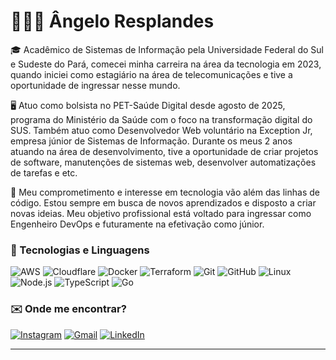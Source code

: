 # 🧑🏻‍💻 Ângelo Resplandes

🎓 Acadêmico de Sistemas de Informação pela Universidade Federal do Sul e 
Sudeste do Pará, comecei minha carreira na área da tecnologia em 2023, quando 
iniciei como estagiário na área de telecomunicações e tive a oportunidade de 
ingressar nesse mundo.

🖥️ Atuo como bolsista no PET-Saúde Digital desde agosto de 2025, programa 
do Ministério da Saúde com o foco na transformação digital do SUS. Também atuo
como Desenvolvedor Web voluntário na Exception Jr, empresa júnior de Sistemas 
de Informação. Durante os meus 2 anos atuando na área de desenvolvimento, 
tive a oportunidade de criar projetos de software, manutenções de sistemas web,
desenvolver automatizações de tarefas e etc.

🎯 Meu comprometimento e interesse em tecnologia vão além das linhas de código. 
Estou sempre em busca de novos aprendizados e disposto a criar novas ideias. 
Meu objetivo profissional está voltado para ingressar como Engenheiro DevOps 
e futuramente na efetivação como júnior.

### 🤖 Tecnologias e Linguagens

![AWS](https://img.shields.io/badge/AWS-232F3E?style=plastic&logo=amazonaws&logoColor=white)
![Cloudflare](https://img.shields.io/badge/Cloudflare-F38020?style=plastic&logo=cloudflare&logoColor=white)
![Docker](https://img.shields.io/badge/Docker-2496ED?style=plastic&logo=docker&logoColor=white)
![Terraform](https://img.shields.io/badge/Terraform-7B42BC?style=plastic&logo=terraform&logoColor=white)
![Git](https://img.shields.io/badge/Git-F05032?style=plastic&logo=git&logoColor=white)
![GitHub](https://img.shields.io/badge/GitHub-181717?style=plastic&logo=github&logoColor=white)
![Linux](https://img.shields.io/badge/Linux-FCC624?style=plastic&logo=linux&logoColor=black)
![Node.js](https://img.shields.io/badge/Node.js-339933?style=plastic&logo=nodedotjs&logoColor=white)
![TypeScript](https://img.shields.io/badge/TypeScript-3178C6?style=plastic&logo=typescript&logoColor=white)
![Go](https://img.shields.io/badge/Go-00ADD8?style=plastic&logo=go&logoColor=white)

### ✉️ Onde me encontrar?

<a href="https://www.instagram.com/angelo_resplandes/" target="_blank">![Instagram](https://img.shields.io/badge/Instagram-E4405F?style=plastic&logo=instagram&logoColor=white)</a>
<a href="mailto:angeloresplandes1@gmail.com" target="_blank">![Gmail](https://img.shields.io/badge/Gmail-EA4335?style=plastic&logo=gmail&logoColor=white)</a>
<a href="https://www.linkedin.com/in/angelo-resplandes/" target="_blank">![LinkedIn](https://img.shields.io/badge/LinkedIn-0A66C2?style=plastic&logo=linkedin&logoColor=white)</a>

---
